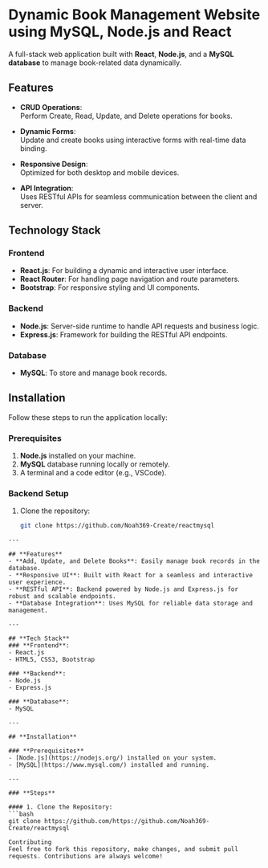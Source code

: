 # **Dynamic Book Management Website using MySQL, Node.js and React**  

A full-stack web application built with **React**, **Node.js**, and a **MySQL database** to manage book-related data dynamically.  

## Features  

- **CRUD Operations**:  
  Perform Create, Read, Update, and Delete operations for books.  

- **Dynamic Forms**:  
  Update and create books using interactive forms with real-time data binding.  

- **Responsive Design**:  
  Optimized for both desktop and mobile devices.  

- **API Integration**:  
  Uses RESTful APIs for seamless communication between the client and server.  

## Technology Stack  

### Frontend  
- **React.js**: For building a dynamic and interactive user interface.  
- **React Router**: For handling page navigation and route parameters.  
- **Bootstrap**: For responsive styling and UI components.  

### Backend  
- **Node.js**: Server-side runtime to handle API requests and business logic.  
- **Express.js**: Framework for building the RESTful API endpoints.  

### Database  
- **MySQL**: To store and manage book records.  

## Installation  

Follow these steps to run the application locally:  

### Prerequisites  
1. **Node.js** installed on your machine.  
2. **MySQL** database running locally or remotely.  
3. A terminal and a code editor (e.g., VSCode).  

### Backend Setup  
1. Clone the repository:  
   ```bash  
   git clone https://github.com/Noah369-Create/reactmysql  
```
---

## **Features**
- **Add, Update, and Delete Books**: Easily manage book records in the database.
- **Responsive UI**: Built with React for a seamless and interactive user experience.
- **RESTful API**: Backend powered by Node.js and Express.js for robust and scalable endpoints.
- **Database Integration**: Uses MySQL for reliable data storage and management.

---

## **Tech Stack**
### **Frontend**:  
- React.js  
- HTML5, CSS3, Bootstrap

### **Backend**:  
- Node.js  
- Express.js

### **Database**:  
- MySQL  

---

## **Installation**

### **Prerequisites**
- [Node.js](https://nodejs.org/) installed on your system.
- [MySQL](https://www.mysql.com/) installed and running.

---

### **Steps**

#### 1. Clone the Repository:
```bash
git clone https://github.com/https://github.com/Noah369-Create/reactmysql

Contributing
Feel free to fork this repository, make changes, and submit pull requests. Contributions are always welcome!
